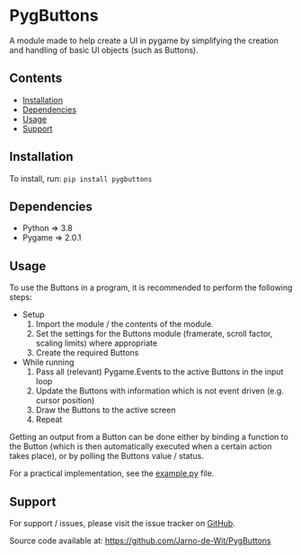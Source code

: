 # PygButtons
A module made to help create a UI in pygame by simplifying the creation and handling of basic UI objects (such as Buttons).

## Contents
- [Installation](#Installation)
- [Dependencies](#Dependencies)
- [Usage](#Usage)
- [Support](#Support)

## Installation
To install, run: `pip install pygbuttons`

## Dependencies
- Python => 3.8
- Pygame => 2.0.1

## Usage
To use the Buttons in a program, it is recommended to perform the following steps:
- Setup
  1. Import the module / the contents of the module.
  2. Set the settings for the Buttons module (framerate, scroll factor, scaling limits) where appropriate
  3. Create the required Buttons
- While running
  1. Pass all (relevant) Pygame.Events to the active Buttons in the input loop
  2. Update the Buttons with information which is not event driven (e.g. cursor position)
  3. Draw the Buttons to the active screen
  4. Repeat

Getting an output from a Button can be done either by binding a function to the Button (which is then automatically executed when a certain action takes place), or by polling the Buttons value / status.

For a practical implementation, see the [example.py](https://github.com/Jarno-de-Wit/PygButtons/blob/main/Example.py) file.

## Support
For support / issues, please visit the issue tracker on [GitHub](https://github.com/Jarno-de-Wit/PygButtons/issues).

Source code available at: https://github.com/Jarno-de-Wit/PygButtons

